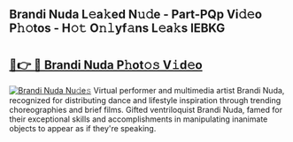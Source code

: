 ## Brandi Nuda L𝚎a𝚔ed N𝚞𝚍e - Part-PQp Vi𝚍𝚎o P𝚑𝚘tos - H𝚘𝚝 O𝚗𝚕yf𝚊ns L𝚎a𝚔s lEBKG

# <h2><a href="http://kf26el4.oniu.top/?m=Brandi+Nuda">🔗👉 🔴 Brandi Nuda P𝚑ot𝚘𝚜 V𝚒d𝚎o</a></h2>

[![Brandi Nuda Nu𝚍e𝚜](https://i.imgur.com/0qMVB7G.gif)](http://kf26el4.oniu.top/?m=Brandi+Nuda)
Virtual performer and multimedia artist Brandi Nuda, recognized for distributing dance and lifestyle inspiration through trending choreographies and brief films. Gifted ventriloquist Brandi Nuda, famed for their exceptional skills and accomplishments in manipulating inanimate objects to appear as if they're speaking.  
